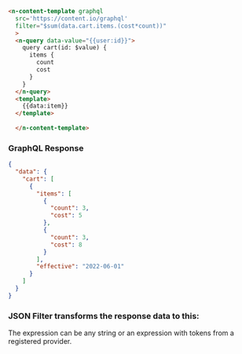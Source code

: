 
```html
<n-content-template graphql 
  src='https://content.io/graphql'
  filter="$sum(data.cart.items.(cost*count))"
  >
  <n-query data-value="{{user:id}}">
    query cart(id: $value) {
      items {
        count
        cost
      }
    }
  </n-query>
  <template>
    {{data:item}}
  </template>
  
  </n-content-template>
```

### GraphQL Response
```json
{
  "data": {
    "cart": [
      {
        "items": [
          {
            "count": 3,
            "cost": 5
          },
          {
            "count": 3,
            "cost": 8
          }
        ],
        "effective": "2022-06-01"
      }
    ]
  }
}
```

### JSON Filter transforms the response data to this:

The expression can be any string or an expression with tokens from a registered provider.


